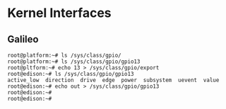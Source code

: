 Kernel Interfaces
==

## Galileo

    root@platform:~# ls /sys/class/gpio/
    root@platform:~# ls /sys/class/gpio/gpio13
    root@pltform:~# echo 13 > /sys/class/gpio/export
    root@edison:~# ls /sys/class/gpio/gpio13
    active_low  direction  drive  edge  power  subsystem  uevent  value
    root@edison:~# echo out > /sys/class/gpio/gpio13
    root@edison:~# 
    root@edison:~# 